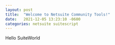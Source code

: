 ```yaml
---
layout: post
title:  "Welcome to Netsuite Community Tools!"
date:   2021-12-05 13:23:10 -0600
categories: netsuite suitescript
---
```


Hello SuiteWorld
